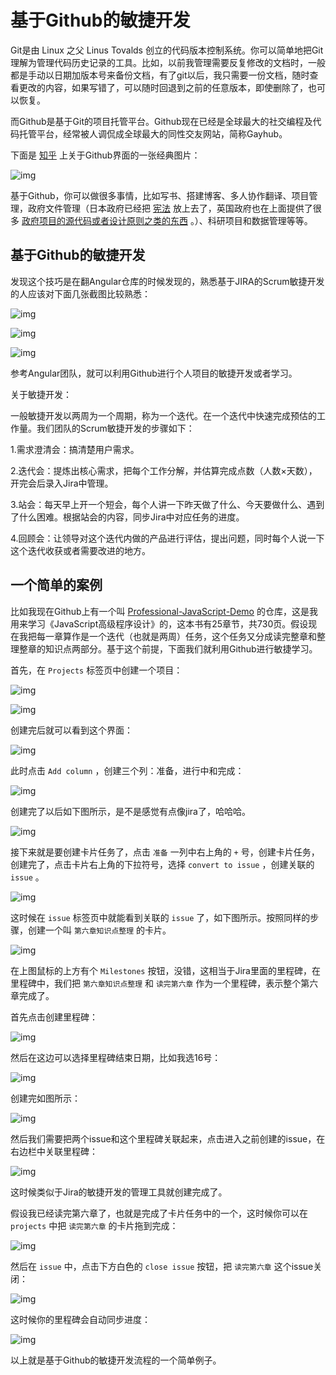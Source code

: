 # 基于Github的敏捷开发

Git是由 Linux 之父 Linus Tovalds 创立的代码版本控制系统。你可以简单地把Git理解为管理代码历史记录的工具。比如，以前我管理需要反复修改的文档时，一般都是手动以日期加版本号来备份文档，有了git以后，我只需要一份文档，随时查看更改的内容，如果写错了，可以随时回退到之前的任意版本，即使删除了，也可以恢复。

而Github是基于Git的项目托管平台。Github现在已经是全球最大的社交编程及代码托管平台，经常被人调侃成全球最大的同性交友网站，简称Gayhub。

下面是 [知乎](https://www.zhihu.com/question/28976652/answer/42804737) 上关于Github界面的一张经典图片：

![img](http://img0.tuicool.com/mQfuauV.png!web)

基于Github，你可以做很多事情，比如写书、搭建博客、多人协作翻译、项目管理，政府文件管理（日本政府已经把 [宪法](https://github.com/gitlaw-jp/japanese-law) 放上去了，英国政府也在上面提供了很多 [政府项目的源代码或者设计原则之类的东西](https://github.com/alphagov?page=1) 。）、科研项目和数据管理等等。

## 基于Github的敏捷开发

发现这个技巧是在翻Angular仓库的时候发现的，熟悉基于JIRA的Scrum敏捷开发的人应该对下面几张截图比较熟悉：

![img](http://img1.tuicool.com/ZN3AFvQ.png!web)

![img](http://img2.tuicool.com/uMrAjie.png!web)

![img](http://img2.tuicool.com/FZnEZ3R.png!web)

参考Angular团队，就可以利用Github进行个人项目的敏捷开发或者学习。

关于敏捷开发：

一般敏捷开发以两周为一个周期，称为一个迭代。在一个迭代中快速完成预估的工作量。我们团队的Scrum敏捷开发的步骤如下：

1.需求澄清会：搞清楚用户需求。

2.迭代会：提炼出核心需求，把每个工作分解，并估算完成点数（人数×天数），开完会后录入Jira中管理。

3.站会：每天早上开一个短会，每个人讲一下昨天做了什么、今天要做什么、遇到了什么困难。根据站会的内容，同步Jira中对应任务的进度。

4.回顾会：让领导对这个迭代内做的产品进行评估，提出问题，同时每个人说一下这个迭代收获或者需要改进的地方。

## 一个简单的案例

比如我现在Github上有一个叫 [Professional-JavaScript-Demo](https://github.com/tc9011/Professional-JavaScript-Demo) 的仓库，这是我用来学习《JavaScript高级程序设计》的，这本书有25章节，共730页。假设现在我把每一章算作是一个迭代（也就是两周）任务，这个任务又分成读完整章和整理整章的知识点两部分。基于这个前提，下面我们就利用Github进行敏捷学习。

首先，在 `Projects` 标签页中创建一个项目：

![img](http://img0.tuicool.com/uq2eyue.png!web)

![img](http://img1.tuicool.com/uyamaeU.png!web)

创建完后就可以看到这个界面：

![img](http://img0.tuicool.com/uAFNFvR.png!web)

此时点击 `Add column` ，创建三个列：准备，进行中和完成：

![img](http://img2.tuicool.com/MvEB7ve.png!web)

创建完了以后如下图所示，是不是感觉有点像jira了，哈哈哈。

![img](http://img1.tuicool.com/77FzMbF.png!web)

接下来就是要创建卡片任务了，点击 `准备` 一列中右上角的 `+` 号，创建卡片任务，创建完了，点击卡片右上角的下拉符号，选择 `convert to issue` ，创建关联的 `issue` 。

![img](http://img1.tuicool.com/eEvAn2j.png!web)

这时候在 `issue` 标签页中就能看到关联的 `issue` 了，如下图所示。按照同样的步骤，创建一个叫 `第六章知识点整理` 的卡片。

![img](http://img2.tuicool.com/I7BbIzR.png!web)

在上图鼠标的上方有个 `Milestones` 按钮，没错，这相当于Jira里面的里程碑，在里程碑中，我们把 `第六章知识点整理` 和 `读完第六章` 作为一个里程碑，表示整个第六章完成了。

首先点击创建里程碑：

![img](http://img1.tuicool.com/RZb67j7.png!web)

然后在这边可以选择里程碑结束日期，比如我选16号：

![img](http://img1.tuicool.com/jIjeMfy.png!web)

创建完如图所示：

![img](http://img1.tuicool.com/URNBVrq.png!web)

然后我们需要把两个issue和这个里程碑关联起来，点击进入之前创建的issue，在右边栏中关联里程碑：

![img](http://img0.tuicool.com/a2YNvyI.png!web)

这时候类似于Jira的敏捷开发的管理工具就创建完成了。

假设我已经读完第六章了，也就是完成了卡片任务中的一个，这时候你可以在 `projects` 中把 `读完第六章` 的卡片拖到完成：

![img](http://img1.tuicool.com/BFZZveb.png!web)

然后在 `issue` 中，点击下方白色的 `close issue` 按钮，把 `读完第六章` 这个issue关闭：

![img](http://img1.tuicool.com/JBvuymj.png!web)

这时候你的里程碑会自动同步进度：

![img](http://img0.tuicool.com/rUru2ef.png!web)

以上就是基于Github的敏捷开发流程的一个简单例子。